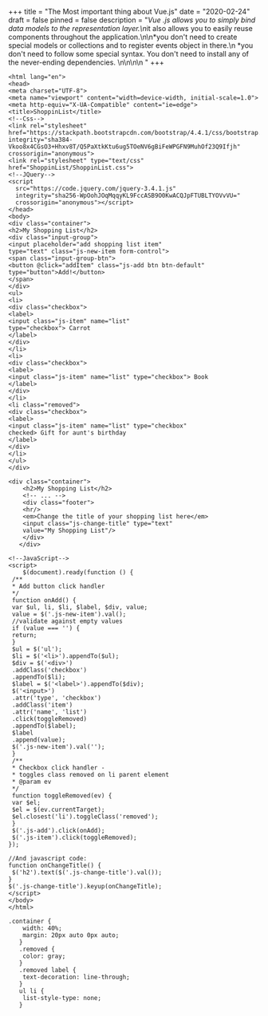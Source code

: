 +++
title = "The Most important thing about Vue.js"
date = "2020-02-24"
draft = false
pinned = false
description = "*Vue .js allows you to simply bind data models to the representation layer.\n*it also allows you to easily reuse components throughout the application.\n\n*you don't need to create special models or collections and to register events object in there.\n *you don't need to follow some special syntax. You don't need to install any of the never-ending dependencies. \n\n\n\n "
+++
```
<html lang="en">
<head>
<meta charset="UTF-8">
<meta name="viewport" content="width=device-width, initial-scale=1.0">
<meta http-equiv="X-UA-Compatible" content="ie=edge">
<title>ShoppinList</title>
<!--Css-->
<link rel="stylesheet" href="https://stackpath.bootstrapcdn.com/bootstrap/4.4.1/css/bootstrap.min.css" integrity="sha384-Vkoo8x4CGsO3+Hhxv8T/Q5PaXtkKtu6ug5TOeNV6gBiFeWPGFN9MuhOf23Q9Ifjh" crossorigin="anonymous">
<link rel="stylesheet" type="text/css" href="ShoppinList/ShoppinList.css">
<!--JQuery-->
<script
  src="https://code.jquery.com/jquery-3.4.1.js"
  integrity="sha256-WpOohJOqMqqyKL9FccASB9O0KwACQJpFTUBLTYOVvVU="
  crossorigin="anonymous"></script>
</head>
<body>
<div class="container">
<h2>My Shopping List</h2>
<div class="input-group">
<input placeholder="add shopping list item"
type="text" class="js-new-item form-control">
<span class="input-group-btn">
<button @click="addItem" class="js-add btn btn-default"
type="button">Add!</button>
</span>
</div>
<ul>
<li>
<div class="checkbox">
<label>
<input class="js-item" name="list"
type="checkbox"> Carrot
</label>
</div>
</li>
<li>
<div class="checkbox">
<label>
<input class="js-item" name="list" type="checkbox"> Book
</label>
</div>
</li>
<li class="removed">
<div class="checkbox">
<label>
<input class="js-item" name="list" type="checkbox"
checked> Gift for aunt's birthday
</label>
</div>
</li>
</ul>
</div>

<div class="container">
    <h2>My Shopping List</h2>
    <!-- ... -->
    <div class="footer">
    <hr/>
    <em>Change the title of your shopping list here</em>
    <input class="js-change-title" type="text"
    value="My Shopping List"/>
    </div>
   </div>

<!--JavaScript-->
<script>
    $(document).ready(function () {
 /**
 * Add button click handler
 */
 function onAdd() {
 var $ul, li, $li, $label, $div, value;
 value = $('.js-new-item').val();
 //validate against empty values
 if (value === '') {
 return;
 }
 $ul = $('ul');
 $li = $('<li>').appendTo($ul);
 $div = $('<div>')
 .addClass('checkbox')
 .appendTo($li);
 $label = $('<label>').appendTo($div);
 $('<input>')
 .attr('type', 'checkbox')
 .addClass('item')
 .attr('name', 'list')
 .click(toggleRemoved)
 .appendTo($label);
 $label
 .append(value);
 $('.js-new-item').val('');
 }
 /**
 * Checkbox click handler -
 * toggles class removed on li parent element
 * @param ev
 */
 function toggleRemoved(ev) {
 var $el;
 $el = $(ev.currentTarget);
 $el.closest('li').toggleClass('removed');
 }
 $('.js-add').click(onAdd);
 $('.js-item').click(toggleRemoved);
});

//And javascript code:
function onChangeTitle() {
 $('h2').text($('.js-change-title').val());
}
$('.js-change-title').keyup(onChangeTitle);
</script>
</body>
</html>
```

```
.container {
    width: 40%;
    margin: 20px auto 0px auto;
   }
   .removed {
    color: gray;
   }
   .removed label {
    text-decoration: line-through;
   }
   ul li {
    list-style-type: none;
   }
  
```
